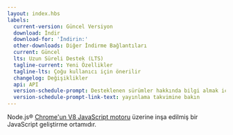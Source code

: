 ```yaml
---
layout: index.hbs
labels:
  current-version: Güncel Versiyon
  download: İndir
  download-for: 'İndirin:'
  other-downloads: Diğer İndirme Bağlantıları
  current: Güncel
  lts: Uzun Süreli Destek (LTS)
  tagline-current: Yeni Özellikler
  tagline-lts: Çoğu kullanıcı için önerilir
  changelog: Değişiklikler
  api: API
  version-schedule-prompt: Desteklenen sürümler hakkında bilgi almak için
  version-schedule-prompt-link-text: yayınlama takvimine bakın
---
```


Node.js® [Chrome'un V8 JavaScript motoru](https://v8.dev/) üzerine inşa edilmiş bir JavaScript geliştirme ortamıdır.
